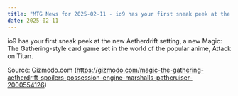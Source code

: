 ```yaml
---
title: "MTG News for 2025-02-11 - io9 has your first sneak peek at the new Aetherdri..."
date: 2025-02-11
---
```


io9 has your first sneak peek at the new Aetherdrift setting, a new Magic: The Gathering-style card game set in the world of the popular anime, Attack on Titan.

Source: Gizmodo.com (https://gizmodo.com/magic-the-gathering-aetherdrift-spoilers-possession-engine-marshalls-pathcruiser-2000554126)
